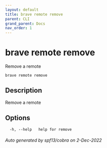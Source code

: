```yaml
---
layout: default
title: brave remote remove
parent: CLI
grand_parent: Docs
nav_order: 1
---
```


# brave remote remove

Remove a remote

```
brave remote remove
```

## Description

Remove a remote

## Options

```
  -h, --help   help for remove
```

###### Auto generated by spf13/cobra on 2-Dec-2022
